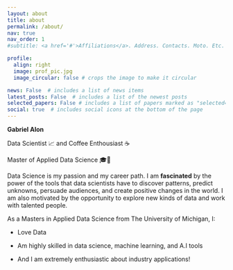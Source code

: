 ```yaml
---
layout: about
title: about
permalink: /about/
nav: true
nav_order: 1
#subtitle: <a href='#'>Affiliations</a>. Address. Contacts. Moto. Etc.

profile:
  align: right
  image: prof_pic.jpg
  image_circular: false # crops the image to make it circular

news: False  # includes a list of news items
latest_posts: False  # includes a list of the newest posts
selected_papers: False # includes a list of papers marked as "selected={true}"
social: true  # includes social icons at the bottom of the page
---
```


**Gabriel Alon** 

Data Scientist 📈 and Coffee Enthousiast ☕

Master of Applied Data Science 🎓📜

Data Science is my passion and my career path. I am **fascinated** by the power of the tools that data scientists have to discover patterns, predict unknowns, persuade audiences, and create positive changes in the world. I am also motivated by the opportunity to explore new kinds of data and work with talented people.

As a Masters in Applied Data Science from The University of Michigan, I:

* Love Data

* Am highly skilled in data science, machine learning, and A.I tools

* And I am extremely enthusiastic about industry applications!